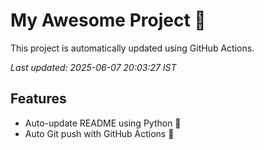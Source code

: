 # My Awesome Project 🚀

This project is automatically updated using GitHub Actions.

_Last updated: 2025-06-07 20:03:27 IST_

## Features
- Auto-update README using Python 🐍
- Auto Git push with GitHub Actions 🤖
